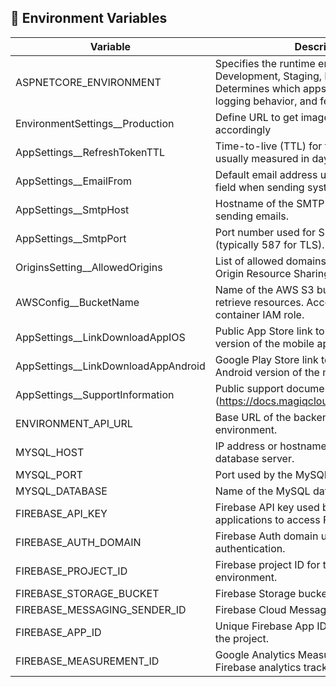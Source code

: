 ## 🔧 Environment Variables

| Variable                          | Description                                                                                                      | Example                              |
|----------------------------------|------------------------------------------------------------------------------------------------------------------|--------------------------------------|
| ASPNETCORE_ENVIRONMENT           | Specifies the runtime environment (e.g., Development, Staging, Production). Determines which appsettings file to load, logging behavior, and feature toggles. | Production                           |
| EnvironmentSettings__Production  | Define URL to get image folder from s3 accordingly                                                               | https://s3.amazonaws.com/...         |
| AppSettings__RefreshTokenTTL     | Time-to-live (TTL) for the refresh token, usually measured in days.                                              | 7                                    |
| AppSettings__EmailFrom           | Default email address used in the "From" field when sending system emails.                                       | noreply@example.com                  |
| AppSettings__SmtpHost            | Hostname of the SMTP server used for sending emails.                                                             | smtp.gmail.com                       |
| AppSettings__SmtpPort            | Port number used for SMTP communication (typically 587 for TLS).                                                 | 587                                  |
| OriginsSetting__AllowedOrigins   | List of allowed domains for CORS (Cross-Origin Resource Sharing) access to the API.                              | https://example.com                  |
| AWSConfig__BucketName            | Name of the AWS S3 bucket used to store or retrieve resources. Access is granted via container IAM role.         | my-app-assets-bucket                 |
| AppSettings__LinkDownloadAppIOS  | Public App Store link to download the iOS version of the mobile app.                                             | https://apps.apple.com/...           |
| AppSettings__LinkDownloadAppAndroid | Google Play Store link to download the Android version of the mobile app.                                     | https://play.google.com/store/apps/... |
| AppSettings__SupportInformation  | Public support documentation URL for users (https://docs.magiqcloud.com/Engagement/).                            | https://docs.magiqcloud.com/Engagement/ |
| ENVIRONMENT_API_URL              | Base URL of the backend API for the current environment.                                                         | https://api.example.com              |
| MYSQL_HOST                       | IP address or hostname of the MySQL database server.                                                             |                            |
| MYSQL_PORT                       | Port used by the MySQL database server.                                                                          |                                  |
| MYSQL_DATABASE                   | Name of the MySQL database to connect to.                                                                        |                            |
| FIREBASE_API_KEY                 | Firebase API key used by frontend applications to access Firebase services.                                      |            |
| FIREBASE_AUTH_DOMAIN             | Firebase Auth domain used during authentication.                                                                 |           |
| FIREBASE_PROJECT_ID              | Firebase project ID for the current environment.                                                                 |            |
| FIREBASE_STORAGE_BUCKET          | Firebase Storage bucket name.                                                                                    |  |
| FIREBASE_MESSAGING_SENDER_ID     | Firebase Cloud Messaging sender ID.                                                                              |                          |
| FIREBASE_APP_ID                  | Unique Firebase App ID used for identifying the project.                                                         | |
| FIREBASE_MEASUREMENT_ID          | Google Analytics Measurement ID for Firebase analytics tracking.                                                 |                           |
